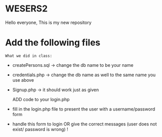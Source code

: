 # WESERS2

Hello everyone, This is my new repository
# Add the following files
    What we did in class: 
- createPersons.sql -> change the db name to be your name
- credentials.php -> change the db name as well to the same name you use above
- Signup.php -> it should work just as given

    ADD code to your login.php
- fill in the login.php file to present the user with a username/password form
- handle this form to login OR give the correct messages (user does not exist/ password is wrong) !
